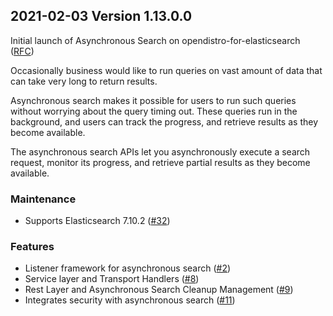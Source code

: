 ## 2021-02-03 Version 1.13.0.0
Initial launch of Asynchronous Search on opendistro-for-elasticsearch ([RFC](https://github.com/opendistro-for-elasticsearch/community/files/5618042/RFC_.Asynchronous.Search.with.Elasticsearch.1.pdf))

Occasionally business would like to run queries on vast amount of data that can take very long to return results.

Asynchronous search makes it possible for users to run such queries without worrying about the query timing out. These queries run in the background, and users can track the progress, and retrieve results as they become available.

The asynchronous search APIs let you asynchronously execute a search request, monitor its progress, and retrieve partial results as they become available.

### Maintenance
* Supports Elasticsearch 7.10.2 ([#32](https://github.com/opendistro-for-elasticsearch/asynchronous-search/pull/32))


### Features
* Listener framework for asynchronous search ([#2](https://github.com/opendistro-for-elasticsearch/asynchronous-search/pull/2))
* Service layer and Transport Handlers ([#8](https://github.com/opendistro-for-elasticsearch/asynchronous-search/pull/8))
* Rest Layer and Asynchronous Search Cleanup Management ([#9](https://github.com/opendistro-for-elasticsearch/asynchronous-search/pull/9))
* Integrates security with asynchronous search ([#11](https://github.com/opendistro-for-elasticsearch/asynchronous-search/pull/11))
